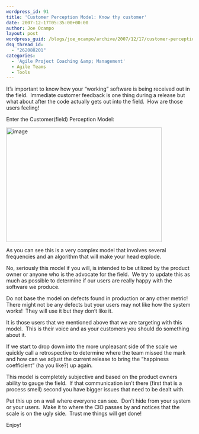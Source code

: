 ```yaml
---
wordpress_id: 91
title: 'Customer Perception Model: Know thy customer'
date: 2007-12-17T05:35:00+00:00
author: Joe Ocampo
layout: post
wordpress_guid: /blogs/joe_ocampo/archive/2007/12/17/customer-perception-model-know-thy-customer.aspx
dsq_thread_id:
  - "262088201"
categories:
  - 'Agile Project Coaching &amp; Management'
  - Agile Teams
  - Tools
---
```

It&#8217;s important to know how your &#8220;working&#8221; software is being received out in the field.&nbsp; Immediate customer feedback is one thing during a release but what about after the code actually gets out into the field.&nbsp; How are those users feeling!

Enter the Customer(field) Perception Model:

[<img style="border-right: 0px;border-top: 0px;border-left: 0px;border-bottom: 0px" height="309" alt="image" src="http://lostechies.com/joeocampo/files/2011/03CustomerPerceptionModelKnowthycustomer_49D/image_thumb.png" width="420" border="0" />](http://lostechies.com/joeocampo/files/2011/03CustomerPerceptionModelKnowthycustomer_49D/image_2.png) 

As you can see this is a very complex model that involves several frequencies and an algorithm that will make your head explode.&nbsp; 

No, seriously this model if you will, is intended to be utilized by the product owner or anyone who is the advocate for the field.&nbsp; We try to update this as much as possible to determine if our users are really happy with the software we produce. 

Do not base the model on defects found in production or any other metric!&nbsp; There might not be any defects but your users may not like how the system works!&nbsp; They will use it but they don&#8217;t like it.

It is those users that we mentioned above that we are targeting with this model.&nbsp; This is their voice and as your customers you should do something about it.

If we start to drop down into the more unpleasant side of the scale we quickly call a retrospective to determine where the team missed the mark and how can we adjust the current release to bring the &#8220;happiness coefficient&#8221; (ha you like?) up again.

This model is completely subjective and based on the product owners ability to gauge the field.&nbsp; If that communication isn&#8217;t there (first that is a process smell) second you have bigger issues that need to be dealt with.

Put this up on a wall where everyone can see.&nbsp; Don&#8217;t hide from your system or your users.&nbsp; Make it to where the CIO passes by and notices that the scale is on the ugly side.&nbsp; Trust me things will get done!

Enjoy!